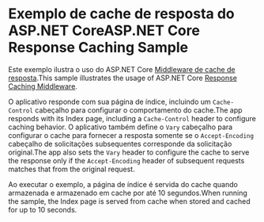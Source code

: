 # <a name="aspnet-core-response-caching-sample"></a><span data-ttu-id="f405b-101">Exemplo de cache de resposta do ASP.NET Core</span><span class="sxs-lookup"><span data-stu-id="f405b-101">ASP.NET Core Response Caching Sample</span></span>

<span data-ttu-id="f405b-102">Este exemplo ilustra o uso do ASP.NET Core [Middleware de cache de resposta](https://docs.microsoft.com/aspnet/core/performance/caching/middleware).</span><span class="sxs-lookup"><span data-stu-id="f405b-102">This sample illustrates the usage of ASP.NET Core [Response Caching Middleware](https://docs.microsoft.com/aspnet/core/performance/caching/middleware).</span></span>

<span data-ttu-id="f405b-103">O aplicativo responde com sua página de índice, incluindo um `Cache-Control` cabeçalho para configurar o comportamento do cache.</span><span class="sxs-lookup"><span data-stu-id="f405b-103">The app responds with its Index page, including a `Cache-Control` header to configure caching behavior.</span></span> <span data-ttu-id="f405b-104">O aplicativo também define o `Vary` cabeçalho para configurar o cache para fornecer a resposta somente se o `Accept-Encoding` cabeçalho de solicitações subsequentes corresponde da solicitação original.</span><span class="sxs-lookup"><span data-stu-id="f405b-104">The app also sets the `Vary` header to configure the cache to serve the response only if the `Accept-Encoding` header of subsequent requests matches that from the original request.</span></span>

<span data-ttu-id="f405b-105">Ao executar o exemplo, a página de índice é servida do cache quando armazenada e armazenado em cache por até 10 segundos.</span><span class="sxs-lookup"><span data-stu-id="f405b-105">When running the sample, the Index page is served from cache when stored and cached for up to 10 seconds.</span></span>
